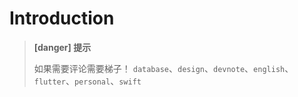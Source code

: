 # Introduction

> **[danger] 提示**
>
> 如果需要评论需要梯子！
> `database`、`design`、`devnote`、`english`、`flutter`、`personal`、`swift`